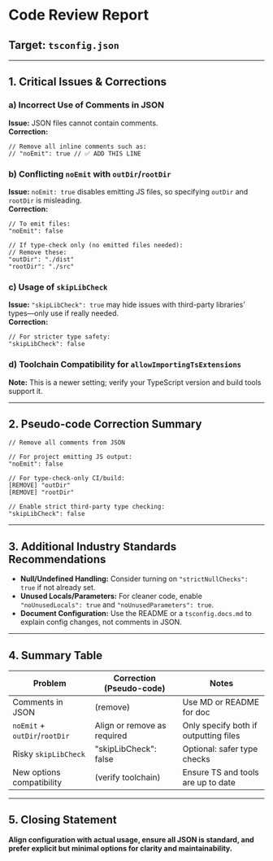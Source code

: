 # Code Review Report

## Target: `tsconfig.json`

---

## 1. Critical Issues & Corrections

### a) Incorrect Use of Comments in JSON
**Issue:** JSON files cannot contain comments.  
**Correction:**  
```pseudo
// Remove all inline comments such as:
// "noEmit": true // ✅ ADD THIS LINE
```

### b) Conflicting `noEmit` with `outDir`/`rootDir`
**Issue:** `noEmit: true` disables emitting JS files, so specifying `outDir` and `rootDir` is misleading.  
**Correction:**  
```pseudo
// To emit files:
"noEmit": false

// If type-check only (no emitted files needed):
// Remove these:
"outDir": "./dist"
"rootDir": "./src"
```

### c) Usage of `skipLibCheck`
**Issue:** `"skipLibCheck": true` may hide issues with third-party libraries’ types—only use if really needed.  
**Correction:**  
```pseudo
// For stricter type safety:
"skipLibCheck": false
```

### d) Toolchain Compatibility for `allowImportingTsExtensions`
**Note:** This is a newer setting; verify your TypeScript version and build tools support it.

---

## 2. Pseudo-code Correction Summary

```pseudo
// Remove all comments from JSON

// For project emitting JS output:
"noEmit": false

// For type-check-only CI/build:
[REMOVE] "outDir"
[REMOVE] "rootDir"

// Enable strict third-party type checking:
"skipLibCheck": false
```

---

## 3. Additional Industry Standards Recommendations

- **Null/Undefined Handling:** Consider turning on `"strictNullChecks": true` if not already set.
- **Unused Locals/Parameters:** For cleaner code, enable `"noUnusedLocals": true` and `"noUnusedParameters": true`.
- **Document Configuration:** Use the README or a `tsconfig.docs.md` to explain config changes, not comments in JSON.

---

## 4. Summary Table

| Problem                   | Correction (Pseudo-code)         | Notes                                  |
|---------------------------|----------------------------------|----------------------------------------|
| Comments in JSON          | (remove)                         | Use MD or README for doc               |
| `noEmit` + `outDir`/`rootDir` | Align or remove as required        | Only specify both if outputting files  |
| Risky `skipLibCheck`      | "skipLibCheck": false            | Optional: safer type checks            |
| New options compatibility | (verify toolchain)               | Ensure TS and tools are up to date     |

---

## 5. Closing Statement

**Align configuration with actual usage, ensure all JSON is standard, and prefer explicit but minimal options for clarity and maintainability.**